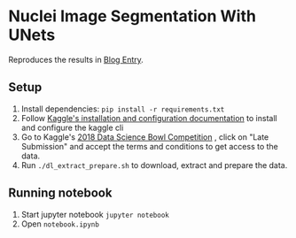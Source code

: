 # Nuclei Image Segmentation With UNets

Reproduces the results in [Blog Entry](https://www.thomasjpfan.com/2018/07/nuclei-image-segmentation-tutorial/).

## Setup

1. Install dependencies: `pip install -r requirements.txt`
1. Follow [Kaggle's installation and configuration documentation](https://github.com/Kaggle/kaggle-api#installation) to install and configure the kaggle cli
1. Go to Kaggle's [2018 Data Science Bowl Competition](https://www.kaggle.com/c/data-science-bowl-2018) , click on "Late Submission" and accept the terms and conditions to get access to the data.
1. Run `./dl_extract_prepare.sh` to download, extract and prepare the data.

## Running notebook

1. Start jupyter notebook `jupyter notebook`
1. Open `notebook.ipynb`
